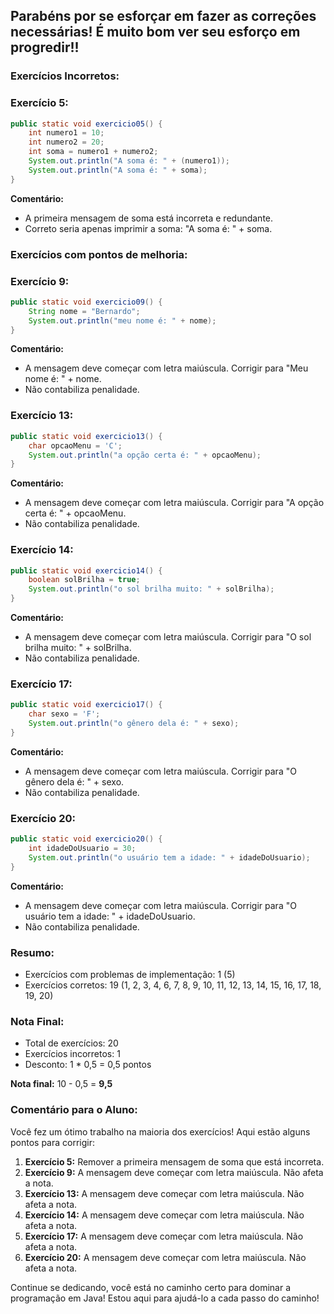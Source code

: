 ## Parabéns por se esforçar em fazer as correções necessárias! É muito bom ver seu esforço em progredir!! 

### Exercícios Incorretos:

### Exercício 5:
```java
public static void exercicio05() {
    int numero1 = 10;
    int numero2 = 20;
    int soma = numero1 + numero2;
    System.out.println("A soma é: " + (numero1));
    System.out.println("A soma é: " + soma);
}
```
**Comentário:** 
- A primeira mensagem de soma está incorreta e redundante.
- Correto seria apenas imprimir a soma: "A soma é: " + soma.

### Exercícios com pontos de melhoria:

### Exercício 9:
```java
public static void exercicio09() {
    String nome = "Bernardo";
    System.out.println("meu nome é: " + nome);
}
```
**Comentário:**
- A mensagem deve começar com letra maiúscula. Corrigir para "Meu nome é: " + nome.
- Não contabiliza penalidade.

### Exercício 13:
```java
public static void exercicio13() {
    char opcaoMenu = 'C';
    System.out.println("a opção certa é: " + opcaoMenu);
}
```
**Comentário:**
- A mensagem deve começar com letra maiúscula. Corrigir para "A opção certa é: " + opcaoMenu.
- Não contabiliza penalidade.

### Exercício 14:
```java
public static void exercicio14() {
    boolean solBrilha = true;
    System.out.println("o sol brilha muito: " + solBrilha);
}
```
**Comentário:**
- A mensagem deve começar com letra maiúscula. Corrigir para "O sol brilha muito: " + solBrilha.
- Não contabiliza penalidade.

### Exercício 17:
```java
public static void exercicio17() {
    char sexo = 'F';
    System.out.println("o gênero dela é: " + sexo);
}
```
**Comentário:**
- A mensagem deve começar com letra maiúscula. Corrigir para "O gênero dela é: " + sexo.
- Não contabiliza penalidade.

### Exercício 20:
```java
public static void exercicio20() {
    int idadeDoUsuario = 30;
    System.out.println("o usuário tem a idade: " + idadeDoUsuario);
}
```
**Comentário:**
- A mensagem deve começar com letra maiúscula. Corrigir para "O usuário tem a idade: " + idadeDoUsuario.
- Não contabiliza penalidade.

### Resumo:
- Exercícios com problemas de implementação: 1 (5)
- Exercícios corretos: 19 (1, 2, 3, 4, 6, 7, 8, 9, 10, 11, 12, 13, 14, 15, 16, 17, 18, 19, 20)

### Nota Final:
- Total de exercícios: 20
- Exercícios incorretos: 1
- Desconto: 1 * 0,5 = 0,5 pontos

**Nota final:** 10 - 0,5 = **9,5**

### Comentário para o Aluno:
Você fez um ótimo trabalho na maioria dos exercícios! Aqui estão alguns pontos para corrigir:

1. **Exercício 5:** Remover a primeira mensagem de soma que está incorreta.
2. **Exercício 9:** A mensagem deve começar com letra maiúscula. Não afeta a nota.
3. **Exercício 13:** A mensagem deve começar com letra maiúscula. Não afeta a nota.
4. **Exercício 14:** A mensagem deve começar com letra maiúscula. Não afeta a nota.
5. **Exercício 17:** A mensagem deve começar com letra maiúscula. Não afeta a nota.
6. **Exercício 20:** A mensagem deve começar com letra maiúscula. Não afeta a nota.

Continue se dedicando, você está no caminho certo para dominar a programação em Java! Estou aqui para ajudá-lo a cada passo do caminho!
